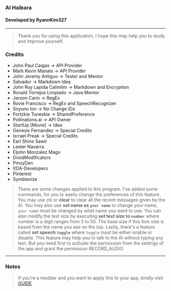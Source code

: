### AI Haibara
#### Developed by RyannKim327

---
> Thank you for using this application, I hope this may help you to study and improve yourself.

### Credits
* John Paul Caigas -> API Provider
* Mark Kevin Manalo -> API Provider
* John Jeremy Antiguo -> Tester and Mentor
* Salvador -> Markdown Idea
* John Roy Lapida Calimlim -> Markdown and Encryption
* Ronald Torrejos Limpiado -> Java Mentor
* Jerson Carin -> RegEx
* Rovie Francisco -> RegEx and SpeechRecognizer
* Soyuno Ion -> No Change IDs
* Fortzkie Tuneskie -> SharedPreference
* Pollinations.ai -> API Owner
* StartUp [Movie] -> Idea
* Genesis Fernandez -> Special Credits
* Isrrael Preak -> Special Credits
* Earl Shine Sawir
* Lester Navarra
* Eljohn Monzalez Mago
* DroidModificators
* PinoyDen
* XDA-Developers
* Pinterest
* Symbianize

> There are some changes applied to this program. I've added some commands, for you to easily change the preferences of this feature. You may use *cls* or **clear** to clear all the recent messages given by the AI. You may also use **set name as `your name`** to change your name, `your name` must be changed by what name you want to use. You can also modify the text size by executing **set text size to `number`** where number is a digit ranges from 5 to 50. The base size if this font size is based from the name you see on the top. Lastly, there's a feature called **set speech `toggle`** where `toggle` must be either enable or disable. This feature may help you to talk to the AI without typing any text. But you need first to activate the permission from the settings of the app and grant the permission RECORD_AUDIO.

---
### Notes
> If you're a modder and you want to apply this to your app, kindly visit [GUIDE](guide.md)

